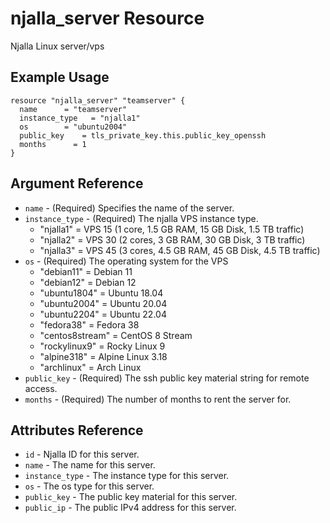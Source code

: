 # njalla_server Resource

Njalla Linux server/vps

## Example Usage

```hcl
resource "njalla_server" "teamserver" {
  name      = "teamserver"
  instance_type   = "njalla1"
  os        = "ubuntu2004"
  public_key    = tls_private_key.this.public_key_openssh
  months      = 1
}
```

## Argument Reference

* `name` - (Required) Specifies the name of the server.
* `instance_type` - (Required) The njalla VPS instance type. 
    - "njalla1" = VPS 15 (1 core, 1.5 GB RAM, 15 GB Disk, 1.5 TB traffic)
    - "njalla2" = VPS 30 (2 cores, 3 GB RAM, 30 GB Disk, 3 TB traffic)
    - "njalla3" = VPS 45 (3 cores, 4.5 GB RAM, 45 GB Disk, 4.5 TB traffic)
* `os` - (Required) The operating system for the VPS
    - "debian11" = Debian 11
    - "debian12" = Debian 12
    - "ubuntu1804" = Ubuntu 18.04
    - "ubuntu2004" = Ubuntu 20.04
    - "ubuntu2204" = Ubuntu 22.04
    - "fedora38" = Fedora 38
    - "centos8stream" = CentOS 8 Stream
    - "rockylinux9" = Rocky Linux 9
    - "alpine318" = Alpine Linux 3.18
    - "archlinux" = Arch Linux
* `public_key` - (Required) The ssh public key material string for remote access.
* `months` - (Required) The number of months to rent the server for.

## Attributes Reference

* `id` - Njalla ID for this server.
* `name` - The name for this server.
* `instance_type` - The instance type for this server.
* `os` - The os type for this server.
* `public_key` - The public key material for this server.
* `public_ip` - The public IPv4 address for this server.

[gonjalla variable ValidTTL]: https://pkg.go.dev/github.com/Sighery/gonjalla?tab=doc#pkg-variables
